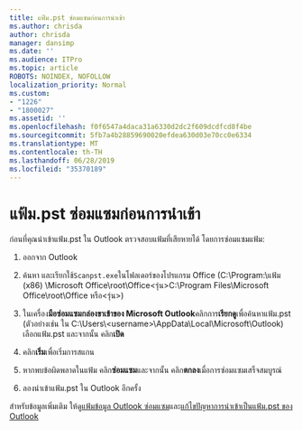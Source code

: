 ```yaml
---
title: แฟ้ม.pst ซ่อมแซมก่อนการนำเข้า
ms.author: chrisda
author: chrisda
manager: dansimp
ms.date: ''
ms.audience: ITPro
ms.topic: article
ROBOTS: NOINDEX, NOFOLLOW
localization_priority: Normal
ms.custom:
- "1226"
- "1800027"
ms.assetid: ''
ms.openlocfilehash: f0f6547a4daca31a6330d2dc2f609dcdfcd8f4be
ms.sourcegitcommit: 5fb7a4b28859690020efdea630d03e70cc0e6334
ms.translationtype: MT
ms.contentlocale: th-TH
ms.lasthandoff: 06/28/2019
ms.locfileid: "35370189"
---
```

# <a name="repair-pst-file-before-importing"></a>แฟ้ม.pst ซ่อมแซมก่อนการนำเข้า

ก่อนที่คุณนำเข้าแฟ้ม.pst ใน Outlook ตรวจสอบแฟ้มที่เสียหายได้ โดยการซ่อมแซมแฟ้ม:

1. ออกจาก Outlook

2. ค้นหา และเรียกใช้`Scanpst.exe`ในโฟลเดอร์ของโปรแกรม Office (C:\Program:\แฟ้ม (x86) \Microsoft Office\root\Office\<รุ่น\>C:\Program Files\Microsoft Office\root\Office หรือ\<รุ่น\>)

3. ในเครื่อง**มือซ่อมแซมกล่องขาเข้าของ Microsoft Outlook**คลิกการ**เรียกดู**เพื่อค้นหาแฟ้ม.pst (ตัวอย่างเช่น ใน C:\Users\\<username\>\AppData\Local\Microsoft\Outlook) เลือกแฟ้ม.pst และจากนั้น คลิก**เปิด**

4. คลิก**เริ่ม**เพื่อเริ่มการสแกน

5. หากพบข้อผิดพลาดในแฟ้ม คลิก**ซ่อมแซม**และจากนั้น คลิก**ตกลง**เมื่อการซ่อมแซมเสร็จสมบูรณ์

6. ลองนำเข้าแฟ้ม.pst ใน Outlook อีกครั้ง

สำหรับข้อมูลเพิ่มเติม ให้ดู[แฟ้มข้อมูล Outlook ซ่อมแซม](https://support.office.com/article/25663bc3-11ec-4412-86c4-60458afc5253)และ[แก้ไขปัญหาการนำเข้าเป็นแฟ้ม.pst ของ Outlook](https://support.office.com/article/2d2e50dc-5c36-4ab2-ab50-f1be733b3d6e)
